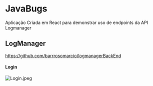 # JavaBugs

Aplicação Criada em React para demonstrar uso de endpoints da API Logmanager


## LogManager
https://github.com/barrrosomarcio/logmanagerBackEnd


#### Login
![Login.jpeg](./images/Login.jpeg)
